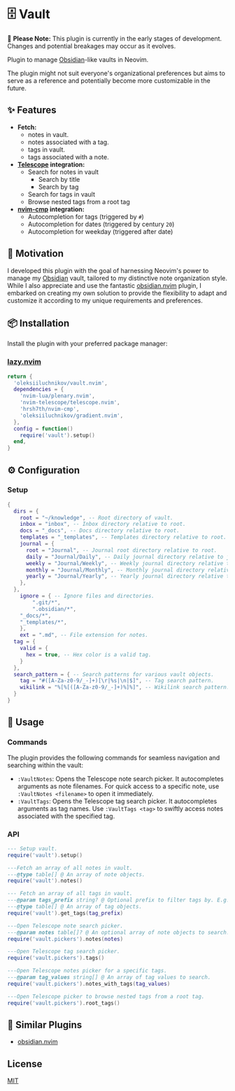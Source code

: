 # 🗄️ Vault

🚧 **Please Note:** This plugin is currently in the early stages of development. Changes and potential breakages may occur as it evolves.

Plugin to manage [Obsidian](https://obsidian.md)-like vaults in Neovim.

The plugin might not suit everyone's organizational preferences but aims to
serve as a reference and potentially become more customizable in the future.

## ✨ Features

- **Fetch:**
  - notes in vault.
  - notes associated with a tag.
  - tags in vault.
  - tags associated with a note.
- **[Telescope](https://github.com/nvim-telescope/telescope.nvim) integration:**
  - Search for notes in vault
    - Search by title
    - Search by tag
  - Search for tags in vault
  - Browse nested tags from a root tag
- **[nvim-cmp](https://github.com/hrsh7th/nvim-cmp) integration:**
  - Autocompletion for tags (triggered by `#`)
  - Autocompletion for dates (triggered by century `20`)
  - Autocompletion for weekday (triggered after date)

## 🤨 Motivation

I developed this plugin with the goal of harnessing Neovim's power to manage my [Obsidian](https://obsidian.md) vault, tailored to my distinctive note organization style.
While I also appreciate and use the fantastic [obsidian.nvim](https://github.com/epwalsh/obsidian.nvim) plugin, I embarked on creating my own solution to provide the flexibility to adapt and customize it according to my unique requirements and preferences.

## 📦 Installation

Install the plugin with your preferred package manager:

### [lazy.nvim](https://github.com/folke/lazy.nvim)

```lua
return {
  'oleksiiluchnikov/vault.nvim',
  dependencies = {
    'nvim-lua/plenary.nvim',
    'nvim-telescope/telescope.nvim',
    'hrsh7th/nvim-cmp',
    'oleksiiluchnikov/gradient.nvim',
  },
  config = function()
    require('vault').setup()
  end,
}
```

## ⚙️ Configuration

### Setup

```lua
{
  dirs = {
    root = "~/knowledge", -- Root directory of vault.
    inbox = "inbox", -- Inbox directory relative to root.
    docs = "_docs", -- Docs directory relative to root.
    templates = "_templates", -- Templates directory relative to root.
    journal = {
      root = "Journal", -- Journal root directory relative to root.
      daily = "Journal/Daily", -- Daily journal directory relative to journal root.
      weekly = "Journal/Weekly", -- Weekly journal directory relative to journal root.
      monthly = "Journal/Monthly", -- Monthly journal directory relative to journal root.
      yearly = "Journal/Yearly", -- Yearly journal directory relative to journal root.
    },
  },
	ignore = { -- Ignore files and directories.
		".git/*",
		".obsidian/*",
    "_docs/*",
    "_templates/*",
	},
	ext = ".md", -- File extension for notes.
  tag = {
    valid = {
      hex = true, -- Hex color is a valid tag.
    }
  },
  search_pattern = { -- Search patterns for various vault objects.
    tag = "#([A-Za-z0-9/_-]+)[\r|%s|\n|$]", -- Tag search pattern.
    wikilink = "%[%[([A-Za-z0-9/_-]+)%]%]", -- Wikilink search pattern.
  }
}
```

## 🚀 Usage

### Commands

The plugin provides the following commands for seamless navigation and searching within the vault:

- `:VaultNotes`: Opens the Telescope note search picker. It autocompletes arguments as note filenames. For quick access to a specific note, use `:VaultNotes <filename>` to open it immediately.
- `:VaultTags`: Opens the Telescope tag search picker. It autocompletes arguments as tag names. Use `:VaultTags <tag>` to swiftly access notes associated with the specified tag.

### API

```lua
--- Setup vault.
require('vault').setup()

---Fetch an array of all notes in vault.
---@type table[] @ An array of note objects.
require('vault').notes()

--- Fetch an array of all tags in vault.
---@param tags_prefix string? @ Optional prefix to filter tags by. E.g. "status/". If not provided, all tags in vault will be returned.
---@type table[] @ An array of tag objects.
require('vault').get_tags(tag_prefix)

---Open Telescope note search picker.
---@param notes table[]? @ An optional array of note objects to search. If not provided, all notes in vault will be searched.
require('vault.pickers').notes(notes)

---Open Telescope tag search picker.
require('vault.pickers').tags()

---Open Telescope notes picker for a specific tags.
---@param tag_values string[] @ An array of tag values to search.
require('vault.pickers').notes_with_tags(tag_values)

---Open Telescope picker to browse nested tags from a root tag.
require('vault.pickers').root_tags()
```

## 🤝 Similar Plugins

- [obsidian.nvim](https://github.com/epwalsh/obsidian.nvim)

## License

[MIT](https://choosealicense.com/licenses/mit/)

